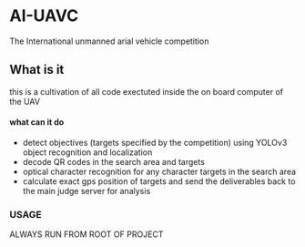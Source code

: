 # AI-UAVC
The International unmanned arial vehicle competition

## What is it
this is a cultivation of all code exectuted inside the on board computer of the UAV

#### what can it do
 - detect objectives (targets specified by the competition) using YOLOv3 object recognition and localization
 - decode QR codes in the search area and targets 
 - optical character recognition for any character targets in the search area
 - calculate exact gps position of targets and send the deliverables back to the main judge server for analysis

### USAGE 
ALWAYS RUN FROM ROOT OF PROJECT

